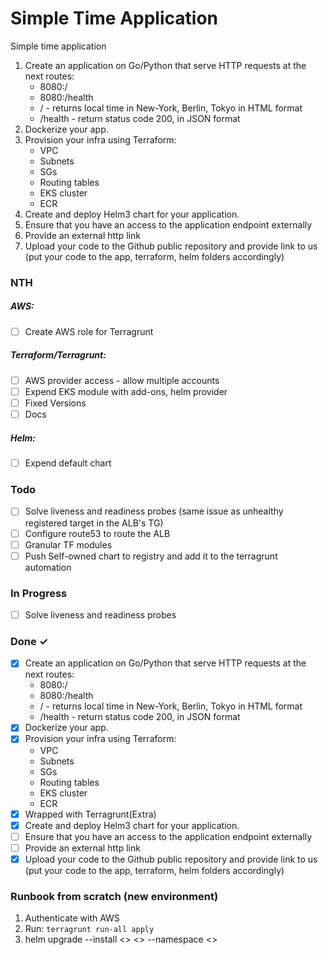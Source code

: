 # Simple Time Application
Simple time application
1) Create an application on Go/Python that serve HTTP requests at the next routes:
   - 8080:/
   - 8080:/health 
   - / - returns local time in New-York, Berlin, Tokyo in HTML format
   - /health - return status code 200, in JSON format
2) Dockerize your app.
3) Provision your infra using Terraform:
   - VPC
   - Subnets
   - SGs
   - Routing tables
   - EKS cluster
   - ECR
4) Create and deploy Helm3 chart for your application.
5) Ensure that you have an access to the application endpoint externally
6) Provide an external http link
7) Upload your code to the Github public repository and provide link to us (put your code to the app, terraform, helm folders accordingly)

### NTH
##### AWS:
- [ ] Create AWS role for Terragrunt

##### Terraform/Terragrunt:
- [ ] AWS provider access - allow multiple accounts
- [ ] Expend EKS module with add-ons, helm provider
- [ ] Fixed Versions
- [ ] Docs

##### Helm:
- [ ] Expend default chart


### Todo
- [ ] Solve liveness and readiness probes (same issue as unhealthy registered target in the ALB's TG)
- [ ] Configure route53 to route the ALB
- [ ] Granular TF modules
- [ ] Push Self-owned chart to registry and add it to the terragrunt automation

### In Progress
- [ ] Solve liveness and readiness probes

### Done ✓
- [X] Create an application on Go/Python that serve HTTP requests at the next routes:
   - 8080:/
   - 8080:/health 
   - / - returns local time in New-York, Berlin, Tokyo in HTML format
   - /health - return status code 200, in JSON format
- [X] Dockerize your app.
- [X] Provision your infra using Terraform:
   - VPC
   - Subnets
   - SGs
   - Routing tables
   - EKS cluster
   - ECR
- [X] Wrapped with Terragrunt(Extra)
- [X] Create and deploy Helm3 chart for your application.
- [ ] Ensure that you have an access to the application endpoint externally
- [ ] Provide an external http link
- [X] Upload your code to the Github public repository and provide link to us (put your code to the app, terraform, helm folders accordingly)

### Runbook from scratch (new environment)
1. Authenticate with AWS
2. Run: ```terragrunt run-all apply```
4. helm upgrade --install <<example-release>> <<chart-path>> --namespace <<example-namespace>>